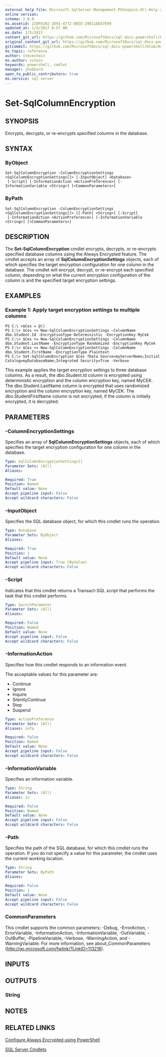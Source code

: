 ```yaml
---
external help file: Microsoft.SqlServer.Management.PSSnapins.dll-Help.xml
online version: 
schema: 2.0.0
ms.assetid: 228F6102-2D91-4772-885D-29D118EA7E99
updated_at: 1/5/2017 8:57 AM
ms.date: 1/5/2017
content_git_url: https://github.com/MicrosoftDocs/sql-docs-powershell/blob/live/sqlserver-cmdlets/sqlserver-module/vlatest/Set-SqlColumnEncryption.md
original_content_git_url: https://github.com/MicrosoftDocs/sql-docs-powershell/blob/live/sqlserver-cmdlets/sqlserver-module/vlatest/Set-SqlColumnEncryption.md
gitcommit: https://github.com/MicrosoftDocs/sql-docs-powershell/blob/0d97835841eb5cfbe37d096037375a2e0c3eb87c/sqlserver-cmdlets/sqlserver-module/vlatest/Set-SqlColumnEncryption.md
ms.topic: reference
author: stevestein
ms.author: sstein
keywords: powershell, cmdlet
manager: jhubbard
open_to_public_contributors: true
ms.service: sql-server
---
```


# Set-SqlColumnEncryption

## SYNOPSIS
Encrypts, decrypts, or re-encrypts specified columns in the database.

## SYNTAX

### ByObject
```
Set-SqlColumnEncryption -ColumnEncryptionSettings <SqlColumnEncryptionSettings[]> [-InputObject] <Database>
 [-Script] [-InformationAction <ActionPreference>] [-InformationVariable <String>] [<CommonParameters>]
```

### ByPath
```
Set-SqlColumnEncryption -ColumnEncryptionSettings <SqlColumnEncryptionSettings[]> [[-Path] <String>] [-Script]
 [-InformationAction <ActionPreference>] [-InformationVariable <String>] [<CommonParameters>]
```

## DESCRIPTION
The **Set-SqlColumnEncryption** cmdlet encrypts, decrypts, or re-encrypts specified database columns using the Always Encrypted feature.
The cmdlet accepts an array of **SqlColumnEncryptionSettings** objects, each of which specifies the target encryption configuration for one column in the database.
The cmdlet will encrypt, decrypt, or re-encrypt each specified column, depending on what the current encryption configuration of the column is and the specified target encryption settings.

## EXAMPLES

### Example 1: Apply target encryption settings to multiple columns
```
PS C:\ >$Ces = @()
PS C:\> $Ces += New-SqlColumnEncryptionSettings -ColumnName dbo.Student.Id -EncryptionType Deterministic -EncryptionKey MyCek
PS C:\> $Ces += New-SqlColumnEncryptionSettings -ColumnName dbo.Student.LastName -EncryptionType Randomized -EncryptionKey MyCek
PS C:\> $Ces += New-SqlColumnEncryptionSettings -ColumnName dbo.Student.FirstName -EncryptionType Plaintext
PS C:\> Set-SqlColumnEncryption $Ces ?Data Source=myServerName;Initial Catalog=myDatabaseName;Integrated Security=True -Verbose
```

This example applies the target encryption settings to three database columns.
As a result, the dbo.Student.Id column is encrypted using deterministic encryption and the column encryption key, named MyCEK.
The dbo.Student.LastName column is encrypted that uses randomized encryption and the column encryption key, named MyCEK.
The dbo.StudentFirstName column is not encrypted, if the column is initially encrypted, it is decrypted.

## PARAMETERS

### -ColumnEncryptionSettings
Specifies an array of **SqlColumnEncryptionSettings** objects, each of which specifies the target encryption configuration for one column in the database.

```yaml
Type: SqlColumnEncryptionSettings[]
Parameter Sets: (All)
Aliases: 

Required: True
Position: Named
Default value: None
Accept pipeline input: False
Accept wildcard characters: False
```

### -InputObject
Specifies the SQL database object, for which this cmdlet runs the operation.

```yaml
Type: Database
Parameter Sets: ByObject
Aliases: 

Required: True
Position: 1
Default value: None
Accept pipeline input: True (ByValue)
Accept wildcard characters: False
```

### -Script
Indicates that this cmdlet returns a Transact-SQL script that performs the task that this cmdlet performs.

```yaml
Type: SwitchParameter
Parameter Sets: (All)
Aliases: 

Required: False
Position: Named
Default value: None
Accept pipeline input: False
Accept wildcard characters: False
```

### -InformationAction
Specifies how this cmdlet responds to an information event.

The acceptable values for this parameter are:

- Continue
- Ignore
- Inquire
- SilentlyContinue
- Stop
- Suspend

```yaml
Type: ActionPreference
Parameter Sets: (All)
Aliases: infa

Required: False
Position: Named
Default value: None
Accept pipeline input: False
Accept wildcard characters: False
```

### -InformationVariable
Specifies an information variable.

```yaml
Type: String
Parameter Sets: (All)
Aliases: iv

Required: False
Position: Named
Default value: None
Accept pipeline input: False
Accept wildcard characters: False
```

### -Path
Specifies the path of the SQL database, for which this cmdlet runs the operation.
If you do not specify a value for this parameter, the cmdlet uses the current working location.

```yaml
Type: String
Parameter Sets: ByPath
Aliases: 

Required: False
Position: 1
Default value: None
Accept pipeline input: False
Accept wildcard characters: False
```

### CommonParameters
This cmdlet supports the common parameters: -Debug, -ErrorAction, -ErrorVariable, -InformationAction, -InformationVariable, -OutVariable, -OutBuffer, -PipelineVariable, -Verbose, -WarningAction, and -WarningVariable. For more information, see about_CommonParameters (http://go.microsoft.com/fwlink/?LinkID=113216).

## INPUTS

## OUTPUTS

### String

## NOTES

## RELATED LINKS

[Configure Always Encrypted using PowerShell](https://msdn.microsoft.com/library/mt755926.aspx)

[SQL Server Cmdlets](xref:sqlserver-module/vlatest/SqlServer.md)
